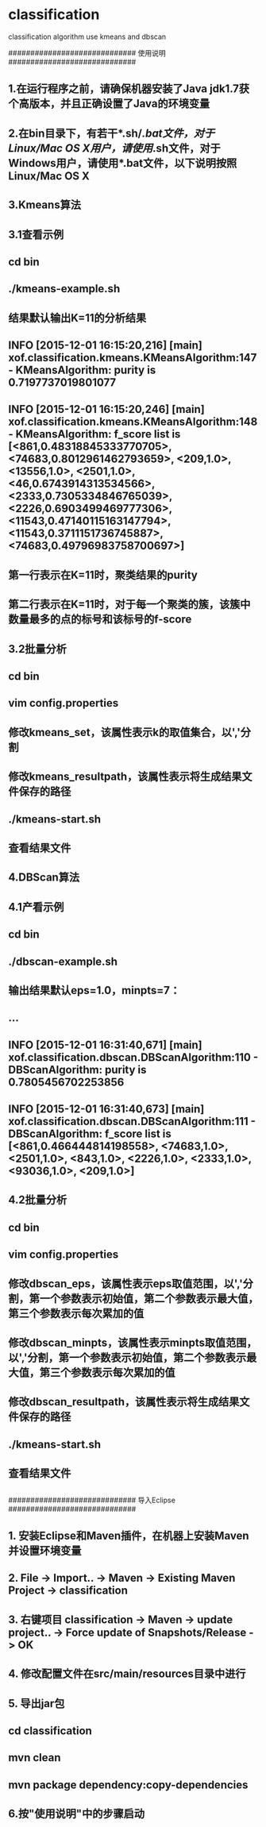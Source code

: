 # classification
classification algorithm use kmeans and dbscan

#############################		使用说明		#############################
##
##	1.在运行程序之前，请确保机器安装了Java jdk1.7获个高版本，并且正确设置了Java的环境变量
##
##	2.在bin目录下，有若干*.sh/*.bat文件，对于Linux/Mac OS X用户，请使用*.sh文件，对于Windows用户，请使用*.bat文件，以下说明按照Linux/Mac OS X
##
##	3.Kmeans算法
##		3.1查看示例
##			cd bin
##			./kmeans-example.sh
##
##		结果默认输出K=11的分析结果
##		INFO  [2015-12-01 16:15:20,216] [main] xof.classification.kmeans.KMeansAlgorithm:147 - KMeansAlgorithm: purity is 0.7197737019801077
##		INFO  [2015-12-01 16:15:20,246] [main] xof.classification.kmeans.KMeansAlgorithm:148 - KMeansAlgorithm: f_score list is [<861,0.48318845333770705>, <74683,0.8012961462793659>, <209,1.0>, <13556,1.0>, <2501,1.0>, <46,0.6743914313534566>, <2333,0.7305334846765039>, <2226,0.6903499469777306>, <11543,0.47140115163147794>, <11543,0.3711151736745887>, <74683,0.49796983758700697>]
##
##		第一行表示在K=11时，聚类结果的purity
##		第二行表示在K=11时，对于每一个聚类的簇，该簇中数量最多的点的标号和该标号的f-score
##
##		3.2批量分析
##			cd bin
##			vim config.properties
##				修改kmeans_set，该属性表示k的取值集合，以','分割
##				修改kmeans_resultpath，该属性表示将生成结果文件保存的路径
##			./kmeans-start.sh
##			查看结果文件
##
##	4.DBScan算法
##		4.1产看示例
##		cd bin
##		./dbscan-example.sh
##		输出结果默认eps=1.0，minpts=7：
##		...
##		INFO  [2015-12-01 16:31:40,671] [main] xof.classification.dbscan.DBScanAlgorithm:110 - DBScanAlgorithm: purity is 0.7805456702253856
##		INFO  [2015-12-01 16:31:40,673] [main] xof.classification.dbscan.DBScanAlgorithm:111 - DBScanAlgorithm: f_score list is [<861,0.466444814198558>, <74683,1.0>, <2501,1.0>, <843,1.0>, <2226,1.0>, <2333,1.0>, <93036,1.0>, <209,1.0>]
##
##		4.2批量分析
##			cd bin
##			vim config.properties
##				修改dbscan_eps，该属性表示eps取值范围，以','分割，第一个参数表示初始值，第二个参数表示最大值，第三个参数表示每次累加的值
##				修改dbscan_minpts，该属性表示minpts取值范围，以','分割，第一个参数表示初始值，第二个参数表示最大值，第三个参数表示每次累加的值
##				修改dbscan_resultpath，该属性表示将生成结果文件保存的路径
##			./kmeans-start.sh
##			查看结果文件
##
##
##
#############################		导入Eclipse		#############################
##
##	1. 安装Eclipse和Maven插件，在机器上安装Maven并设置环境变量
##	2. File -> Import.. -> Maven -> Existing Maven Project -> classification
##	3. 右键项目 classification -> Maven -> update project.. -> Force update of Snapshots/Release -> OK
##	4. 修改配置文件在src/main/resources目录中进行
##	5. 导出jar包
##		cd classification
##		mvn clean
##		mvn package dependency:copy-dependencies
##	6.按"使用说明"中的步骤启动
##
##
##
